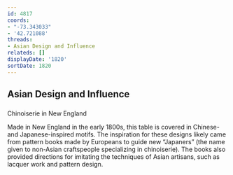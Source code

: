 ```yaml
---
id: 4817
coords:
- "-73.343033"
- '42.721088'
threads:
- Asian Design and Influence
relateds: []
displayDate: '1820'
sortDate: 1820
---
```


## Asian Design and Influence

### 

Chinoiserie in New England

Made in New England in the early 1800s, this table is covered in Chinese- and Japanese-inspired motifs. The inspiration for these designs likely came from pattern books made by Europeans to guide new “Japaners” (the name given to non-Asian craftspeople specializing in chinoiserie). The books also provided directions for imitating the techniques of Asian artisans, such as lacquer work and pattern design.
